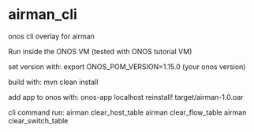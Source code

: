 # airman_cli
onos cli overlay for airman

Run inside the ONOS VM (tested with ONOS tutorial VM)

set version with:
export ONOS_POM_VERSION=1.15.0 (your onos version)

build with:
mvn clean install

add app to onos with:
onos-app localhost reinstall! target/airman-1.0.oar

cli command run:
airman clear_host_table
airman clear_flow_table
airman clear_switch_table

